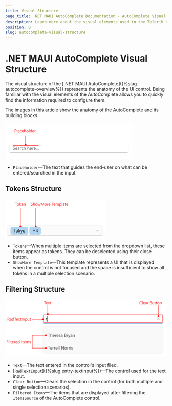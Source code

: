 ```yaml
---
title: Visual Structure
page_title: .NET MAUI AutoComplete Documentation - AutoComplete Visual Structure
description: Learn more about the visual elements used in the Telerik UI for .NET MAUI AutoComplete control.
position: 0
slug: autocomplete-visual-structure
---
```


# .NET MAUI AutoComplete Visual Structure

The visual structure of the [.NET MAUI AutoComplete]({%slug autocomplete-overview%}) represents the anatomy of the UI control. Being familiar with the visual elements of the AutoComplete allows you to quickly find the information required to configure them.

The images in this article show the anatomy of the AutoComplete and its building blocks.

![Telerik UI for .NET MAUI AutoComplete Visual Structure](images/autocomplete-placeholder.png "Visual elements of AutoComplete control")

- `Placeholder`&mdash;The text that guides the end-user on what can be entered/searched in the input.

## Tokens Structure

![Telerik UI for .NET MAUI AutoComplete Tokens Visual Structure](images/autocomplete-tokens-template.png "Visual elements of AutoComplete control")

- `Tokens`&mdash;When multiple items are selected from the dropdown list, these items appear as tokens. They can be deselected using their close button.
- `ShowMore Template`&mdash;This template represents a UI that is displayed when the control is not focused and the space is insufficient to show all tokens in a multiple selection scenario.

## Filtering Structure

![Telerik UI for .NET MAUI AutoComplete Filtering Visual Structure](images/autocomplete-focused-text.png "Visual elements of AutoComplete control")

- `Text`&mdash;The text entered in the control's input filed.
- [`RadTextInput`]({%slug entry-textinput%})&mdash;The control used for the text input.
- `Clear Button`&mdash;Clears the selection in the control (for both multiple and single selection scenarios).
- `Filtered Items`&mdash;The items that are displayed after filtering the `ItemsSource` of the AutoComplete control.

